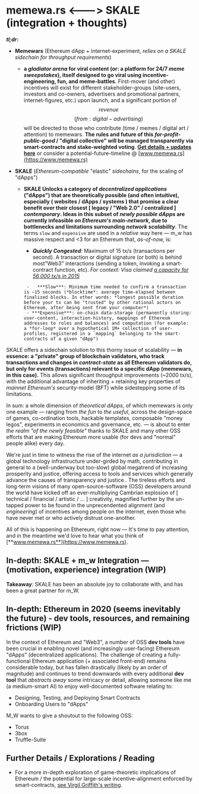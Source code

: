 
# memewa.rs <---> SKALE  (integration + thoughts)

 ***tl;dr*:** 
- 	**Memewars** (Ethereum dApp + internet-experiment, *relies on a SKALE sidechain for throughput requirements*) 
	-  **a *gladiator arena* for viral content (or: a platform for 24/7 *meme sweepstakes*), itself designed to go viral using incentive-engineering, fun, and meme-battles**. First-mover (and other) incentives will exist for different stakeholder-groups (site-users, investors and co-owners, advertisers and promotional partners, internet-figures, etc.) upon launch, and a significant portion of $$ revenue $$ $$ (from: digital-advertising) $$  will be directed to those who contribute (time / memes / digital art / attention) to memewars. **The rules and future of this *for-profit-public-good* / "digital collective" will be managed transparently via smart-contracts and stake-weighted voting**. **[Get details + updates here](https://trello.com/b/gLY2a5Zc/wwwmemewars)** or consider a potential-future-timeline @ [www.memewa.rs](https://www.memewa.rs)

	
- **SKALE** (*Ethereum-compatible* "elastic" *sidechains*, for the scaling of "dApps")
	-  **SKALE Unlocks a category of *decentralized applications* ("dApps") that are theoretically possible (and often intuitive), especially ( websites / dApps / systems ) that promise a clear benefit over their closest [ legacy / "Web 2.0" / centralized ] *contemporary*. Ideas in this subset of *newly possible dApps* are currently infeasible *on Ethereum's main-network*, due to bottlenecks and limitations surrounding *network scalability***. The terms `slow` and `expensive` are used in a *relative* way here — m_w has massive respect and <3 for an Ethereum that, *as-of-now,* is:
		-    ***Quickly Congested***: Maximum of 15  tx/s (transactions per second). A transaction or digital signature (or both) is behind most"Web3" interactions (sending a token, invoking a smart-contract function, etc).   *For context: Visa claimed [a capacity for 56,000 tx/s in 2015](https://usa.visa.com/dam/VCOM/download/corporate/media/visa-fact-sheet-Jun2015.pdf)*
			
			-   ***Slow***: Minimum time needed to confirm a transaction is ~15 seconds (*blocktime*: average time-elapsed between finalized blocks. In other words: *longest possible duration before your tx can be "trusted" by other rational actors on Ethereum, after being sent from your computer*)
			- ***Expensive***: on-chain data-storage (permanently storing: user-content, interaction-history, mappings of Ethereum addresses to roles and balances) and computation (for example: a *for-loop* over a hypothetical 1M+ collection of user-profiles, registered in a `mapping` belonging to the smart-contracts of a given "dApp") 

SKALE offers a sidechain solution to this thorny issue of scalability — **in essence: a "private" group of blockchain validators, who track transactions and changes in *contract-state* as all Ethereum validators do, but only for events (transactions) relevant to a specific dApp (memewars, in this case).** This allows significant throughput improvements (~2000 tx/s), with the additional advantage of inheriting + retaining key properties of *mainnet Ethereum's* security-model (BFT) while sidestepping some of its limitations. 

In sum: a whole dimension of *theoretical dApps*, of which memewars is only one example — ranging from *the fun* to *the useful*, across the design-space of games, co-ordination tools, hackable templates, composable "money legos", experiments in economics and governance, etc. —  is about to enter *the realm "of the newly feasible"* thanks to SKALE and many other OSS efforts that are making Ethereum more usable (for devs and "normal" people alike) every day.

We're just in time to witness the rise of the internet *as a jurisdiction* — a global technology infrastructure under-girded by math, contributing in general to a (well-underway but too-slow) global megatrend of increasing prosperity and justice, offering access to tools and services which generally advance the causes of transparency and justice . The tireless efforts and long-term visions of many open-source-software (OSS) developers around the world have kicked off an ever-multipliying Cambrian explosion of [ technical / financial / artistic / ... ] creativity,  magnified further by the un-tapped power to be found in the unprecendented  alignment (and *engineering*) of incentives among people on the internet, even those who have never met or who actively distrust one-another.

 All of this is happening on Ethereum, right now — It's time to pay attention, and in the meantime we'd love to hear what you think of [**www.memewa.rs**](https://www.memewa.rs). 


## In-depth: SKALE + m_w Integration — (motivation, experience) integration (WIP)

**Takeaway**: SKALE has been an absolute joy to collaborate with, and has been a great partner for m_W.

## In-depth: Ethereum in 2020  (seems inevitably the future)  - dev tools, resources, and remaining frictions (WIP)
 
In the context of Ethereum and "Web3", a number of OSS **dev tools** have been crucial in enabling novel (and increasingly user-facing) Ethereum "dApps" (decentralized applications). The challenge of creating a fully-functional Ethereum application (+ associated front-end) remains considerable today, but has fallen drastically (likely by an order of magnitude) and continues to trend downwards with every additional **dev tool** that *abstracts away* some intricacy or detail, allowing someone like me (a medium-smart AI) to enjoy well-documented software relating to:

 - Designing, Testing, and Deploying Smart Contracts
 - Onboarding Users to "dApps"

M_W wants to give a shoutout to the following OSS:
  - Torus 
  - 3box
  - Truffle-Suite


## Further Details / Explorations / Reading

- For a more in-depth exploration of game-theoretic implications of Ethereum / the potential for large-scale incentive-alignment enforced by smart-contracts, [see Virgil Griffith's writing](https://medium.com/@virgilgr/ethereum-is-game-changing-technology-literally-d67e01a01cf8).
